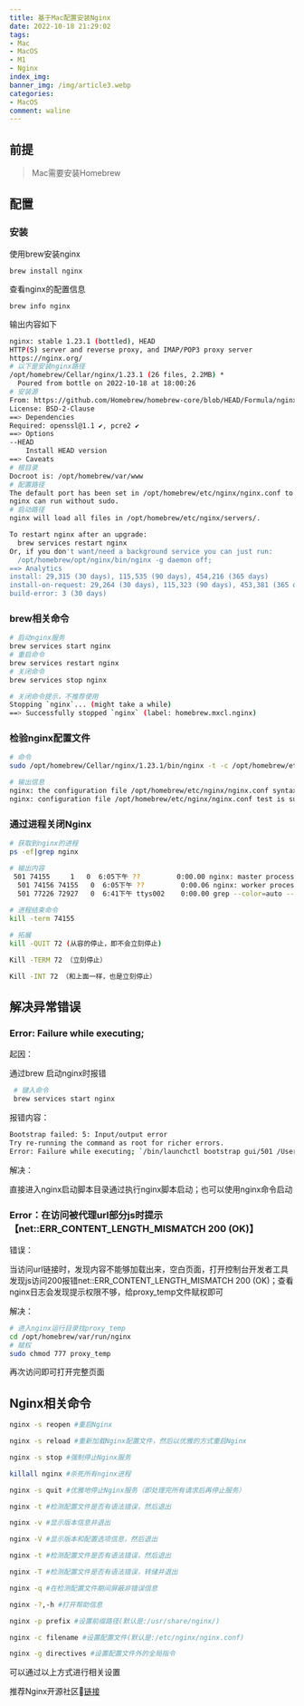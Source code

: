 ```yaml
---
title: 基于Mac配置安装Nginx
date: 2022-10-18 21:29:02
tags: 
- Mac
- MacOS
- M1
- Nginx
index_img: 
banner_img: /img/article3.webp
categories:
- MacOS
comment: waline
---
```


## 前提

> Mac需要安装Homebrew

## 配置

### 安装

使用brew安装nginx

```shell
brew install nginx
```

查看nginx的配置信息

```shell
brew info nginx
```

输出内容如下

```sh
nginx: stable 1.23.1 (bottled), HEAD
HTTP(S) server and reverse proxy, and IMAP/POP3 proxy server
https://nginx.org/
# 以下是安装nginx路径
/opt/homebrew/Cellar/nginx/1.23.1 (26 files, 2.2MB) *
  Poured from bottle on 2022-10-18 at 18:00:26
# 安装源
From: https://github.com/Homebrew/homebrew-core/blob/HEAD/Formula/nginx.rb
License: BSD-2-Clause
==> Dependencies
Required: openssl@1.1 ✔, pcre2 ✔
==> Options
--HEAD
	Install HEAD version
==> Caveats
# 根目录
Docroot is: /opt/homebrew/var/www
# 配置路径
The default port has been set in /opt/homebrew/etc/nginx/nginx.conf to 8080 so that
nginx can run without sudo.
# 启动路径
nginx will load all files in /opt/homebrew/etc/nginx/servers/.

To restart nginx after an upgrade:
  brew services restart nginx
Or, if you don't want/need a background service you can just run:
  /opt/homebrew/opt/nginx/bin/nginx -g daemon off;
==> Analytics
install: 29,315 (30 days), 115,535 (90 days), 454,216 (365 days)
install-on-request: 29,264 (30 days), 115,323 (90 days), 453,381 (365 days)
build-error: 3 (30 days)
```

### brew相关命令

```sh
# 启动nginx服务
brew services start nginx 
# 重启命令
brew services restart nginx
# 关闭命令
brew services stop nginx

# 关闭命令提示，不推荐使用
Stopping `nginx`... (might take a while)
==> Successfully stopped `nginx` (label: homebrew.mxcl.nginx)

```

### 检验nginx配置文件

```sh
# 命令
sudo /opt/homebrew/Cellar/nginx/1.23.1/bin/nginx -t -c /opt/homebrew/etc/nginx/nginx.conf

# 输出信息
nginx: the configuration file /opt/homebrew/etc/nginx/nginx.conf syntax is ok
nginx: configuration file /opt/homebrew/etc/nginx/nginx.conf test is successful

```

### 通过进程关闭Nginx

```sh
# 获取到nginx的进程
ps -ef|grep nginx

# 输出内容
 501 74155     1   0  6:05下午 ??         0:00.00 nginx: master process /opt/homebrew/Cellar/nginx/1.23.1/bin/nginx
  501 74156 74155   0  6:05下午 ??         0:00.06 nginx: worker process
  501 77226 72927   0  6:41下午 ttys002    0:00.00 grep --color=auto --exclude-dir=.bzr --exclude-dir=CVS --exclude-dir=.git --exclude-dir=.hg --exclude-dir=.svn --exclude-dir=.idea --exclude-dir=.tox nginx
  
# 进程结束命令
kill -term 74155

# 拓展
kill -QUIT 72 (从容的停止，即不会立刻停止)

Kill -TERM 72 （立刻停止）

Kill -INT 72 （和上面一样，也是立刻停止）
```

## 解决异常错误

### Error: Failure while executing;

起因：

通过brew 启动nginx时报错

```sh
 # 键入命令
 brew services start nginx
```

报错内容：

```sh
Bootstrap failed: 5: Input/output error
Try re-running the command as root for richer errors.
Error: Failure while executing; `/bin/launchctl bootstrap gui/501 /Users/heminxin/Library/LaunchAgents/homebrew.mxcl.nginx.plist` exited with 5.
```

解决：

直接进入nginx启动脚本目录通过执行nginx脚本启动；也可以使用nginx命令启动

### Error：在访问被代理url部分js时提示【net::ERR_CONTENT_LENGTH_MISMATCH 200 (OK)】

错误：

当访问url链接时，发现内容不能够加载出来，空白页面，打开控制台开发者工具发现js访问200报错net::ERR_CONTENT_LENGTH_MISMATCH 200 (OK)；查看nginx日志会发现提示权限不够，给proxy_temp文件赋权即可

解决：

```sh
# 进入nginx运行目录找proxy_temp
cd /opt/homebrew/var/run/nginx
# 赋权
sudo chmod 777 proxy_temp
```

再次访问即可打开完整页面

## Nginx相关命令

```sh
nginx -s reopen #重启Nginx

nginx -s reload #重新加载Nginx配置文件，然后以优雅的方式重启Nginx

nginx -s stop #强制停止Nginx服务

killall nginx #杀死所有nginx进程  

nginx -s quit #优雅地停止Nginx服务（即处理完所有请求后再停止服务）

nginx -t #检测配置文件是否有语法错误，然后退出

nginx -v #显示版本信息并退出

nginx -V #显示版本和配置选项信息，然后退出

nginx -t #检测配置文件是否有语法错误，然后退出

nginx -T #检测配置文件是否有语法错误，转储并退出

nginx -q #在检测配置文件期间屏蔽非错误信息

nginx -?,-h #打开帮助信息  

nginx -p prefix #设置前缀路径(默认是:/usr/share/nginx/)

nginx -c filename #设置配置文件(默认是:/etc/nginx/nginx.conf)

nginx -g directives #设置配置文件外的全局指令

```

可以通过以上方式进行相关设置

推荐Nginx开源社区🔗[链接](https://www.nginx.org.cn/)

<div>
    <script src="//cdn.jsdelivr.net/npm/@waline/client"></script>
<script src="//cdn.jsdelivr.net/npm/@waline/client"></script>  
<div id="waline"></div>
  <script>
    Waline({
      el: '#waline',
      serverURL: 'https://vercel-project-4d7haxk1c-i-xiaoxin.vercel.app',
    });
  </script>
